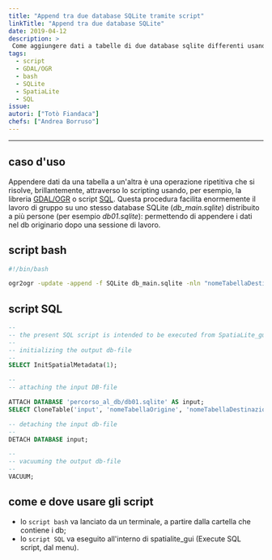 ```yaml
---
title: "Append tra due database SQLite tramite script"
linkTitle: "Append tra due database SQLite"
date: 2019-04-12
description: >
 Come aggiungere dati a tabelle di due database sqlite differenti usando uno script.
tags:
  - script
  - GDAL/OGR
  - bash
  - SQLite
  - SpatiaLite
  - SQL
issue:
autori: ["Totò Fiandaca"]
chefs: ["Andrea Borruso"]
---
```


---


## caso d'uso
Appendere dati da una tabella a un'altra è una operazione ripetitiva che si risolve, brillantemente, attraverso lo scripting usando, per esempio, la libreria [GDAL/OGR](https://www.gdal.org/ogr2ogr.html) o script [SQL](https://it.wikipedia.org/wiki/Structured_Query_Language). Questa procedura facilita enormemente il lavoro di gruppo su uno stesso database SQLite (_db_main.sqlite_) distribuito a più persone (per esempio _db01.sqlite_): permettendo di appendere i dati nel db originario dopo una sessione di lavoro.

## script bash

```bash
#!/bin/bash

ogr2ogr -update -append -f SQLite db_main.sqlite -nln "nomeTabellaDestinazione" db01.sqlite "nomeTabellaOrigine"
```

## script SQL

```sql
--
-- the present SQL script is intended to be executed from SpatiaLite_gui
--
-- initializing the output db-file
--
SELECT InitSpatialMetadata(1);

--
-- attaching the input DB-file

ATTACH DATABASE 'percorso_al_db/db01.sqlite' AS input;
SELECT CloneTable('input', 'nomeTabellaOrigine', 'nomeTabellaDestinazione', 1, '::append::'); -- appendo seconda tabella

-- detaching the input db-file
--
DETACH DATABASE input;

--
-- vacuuming the output db-file
--
VACUUM;
```

## come e dove usare gli script

* lo `script bash` va lanciato da un terminale, a partire dalla cartella che contiene i db;
* lo `script SQL` va eseguito all'interno di spatialite_gui (Execute SQL script, dal menu).
